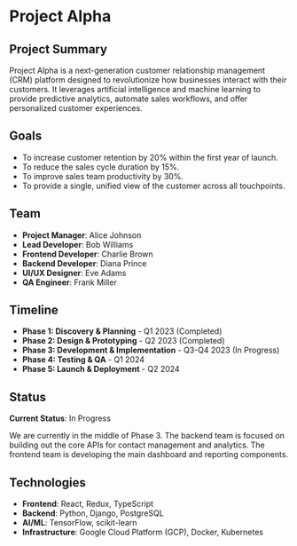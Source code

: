 # Project Alpha

## Project Summary

Project Alpha is a next-generation customer relationship management (CRM) platform designed to revolutionize how businesses interact with their customers. It leverages artificial intelligence and machine learning to provide predictive analytics, automate sales workflows, and offer personalized customer experiences.

## Goals

- To increase customer retention by 20% within the first year of launch.
- To reduce the sales cycle duration by 15%.
- To improve sales team productivity by 30%.
- To provide a single, unified view of the customer across all touchpoints.

## Team

- **Project Manager**: Alice Johnson
- **Lead Developer**: Bob Williams
- **Frontend Developer**: Charlie Brown
- **Backend Developer**: Diana Prince
- **UI/UX Designer**: Eve Adams
- **QA Engineer**: Frank Miller

## Timeline

- **Phase 1: Discovery & Planning** - Q1 2023 (Completed)
- **Phase 2: Design & Prototyping** - Q2 2023 (Completed)
- **Phase 3: Development & Implementation** - Q3-Q4 2023 (In Progress)
- **Phase 4: Testing & QA** - Q1 2024
- **Phase 5: Launch & Deployment** - Q2 2024

## Status

**Current Status**: In Progress

We are currently in the middle of Phase 3. The backend team is focused on building out the core APIs for contact management and analytics. The frontend team is developing the main dashboard and reporting components.

## Technologies

- **Frontend**: React, Redux, TypeScript
- **Backend**: Python, Django, PostgreSQL
- **AI/ML**: TensorFlow, scikit-learn
- **Infrastructure**: Google Cloud Platform (GCP), Docker, Kubernetes
